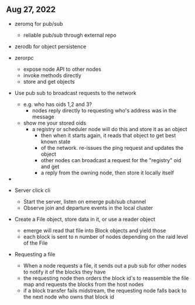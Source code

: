 ## Aug 27, 2022
- zeromq for pub/sub
  - reliable pub/sub through external repo
- zerodb for object persistence
- zerorpc
  - expose node API to other nodes
  - invoke methods directly
  - store and get objects
- Use pub sub to broadcast requests to the network
  - e.g. who has oids 1,2 and 3?
    - nodes reply directly to requesting who's address was in the message
  - show me your stored oids
    - a registry or scheduler node will do this and store it as an object
      - then when it starts again, it reads that object to get best known state
      - of the network. re-issues the ping request and updates the object
      - other nodes can broadcast a request for the "registry" oid and get
      - a reply from the owning node, then store it locally itself

- 
- Server click cli
  - Start the server, listen on emerge pub/sub channel
  - Observe join and departure events in the local cluster
- Create a File object, store data in it, or use a reader object
  - emerge will read that file into Block objects and yield those
  - each block is sent to n number of nodes depending on the raid level of the File
- Requesting a file
  - When a node requests a file, it sends out a pub sub for other nodes to notify it of the blocks they have
  - the requesting node then orders the block id's to reassemble the file map and requests the blocks from the host nodes
  - if a block transfer fails midstream, the requesting node falls back to the next node who owns that block id


